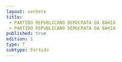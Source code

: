 ```yaml
---
layout: verbete
title:
 - PARTIDO REPUBLICANO DEMOCRATA DA BAHIA
 - PARTIDO REPUBLICANO DEMOCRATA DA BAHIA
published: true
edition: 1  
type: T
subtype: Partido
---
```


